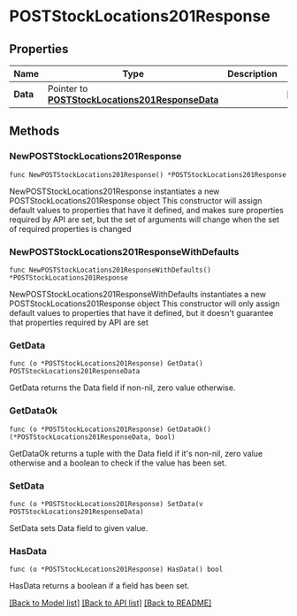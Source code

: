 # POSTStockLocations201Response

## Properties

Name | Type | Description | Notes
------------ | ------------- | ------------- | -------------
**Data** | Pointer to [**POSTStockLocations201ResponseData**](POSTStockLocations201ResponseData.md) |  | [optional] 

## Methods

### NewPOSTStockLocations201Response

`func NewPOSTStockLocations201Response() *POSTStockLocations201Response`

NewPOSTStockLocations201Response instantiates a new POSTStockLocations201Response object
This constructor will assign default values to properties that have it defined,
and makes sure properties required by API are set, but the set of arguments
will change when the set of required properties is changed

### NewPOSTStockLocations201ResponseWithDefaults

`func NewPOSTStockLocations201ResponseWithDefaults() *POSTStockLocations201Response`

NewPOSTStockLocations201ResponseWithDefaults instantiates a new POSTStockLocations201Response object
This constructor will only assign default values to properties that have it defined,
but it doesn't guarantee that properties required by API are set

### GetData

`func (o *POSTStockLocations201Response) GetData() POSTStockLocations201ResponseData`

GetData returns the Data field if non-nil, zero value otherwise.

### GetDataOk

`func (o *POSTStockLocations201Response) GetDataOk() (*POSTStockLocations201ResponseData, bool)`

GetDataOk returns a tuple with the Data field if it's non-nil, zero value otherwise
and a boolean to check if the value has been set.

### SetData

`func (o *POSTStockLocations201Response) SetData(v POSTStockLocations201ResponseData)`

SetData sets Data field to given value.

### HasData

`func (o *POSTStockLocations201Response) HasData() bool`

HasData returns a boolean if a field has been set.


[[Back to Model list]](../README.md#documentation-for-models) [[Back to API list]](../README.md#documentation-for-api-endpoints) [[Back to README]](../README.md)


